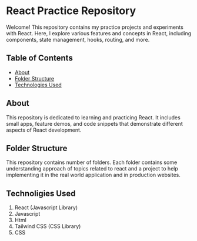 # React Practice Repository

Welcome! This repository contains my practice projects and experiments with React. Here, I explore various features and concepts in React, including components, state management, hooks, routing, and more.

## Table of Contents

- [About](#about)
- [Folder Structure](#folder-structure)
- [Technologies Used](#technologies-used)

## About

This repository is dedicated to learning and practicing React. It includes small apps, feature demos, and code snippets that demonstrate different aspects of React development.

## Folder Structure
This repository contains number of folders. Each folder contains some understanding approach of topics related to react and a project to help implementing it in the real world application and in production websites.

## Technoligies Used
1. React (Javascript Library)
2. Javascript
3. Html
4. Tailwind CSS (CSS Library)
5. CSS
